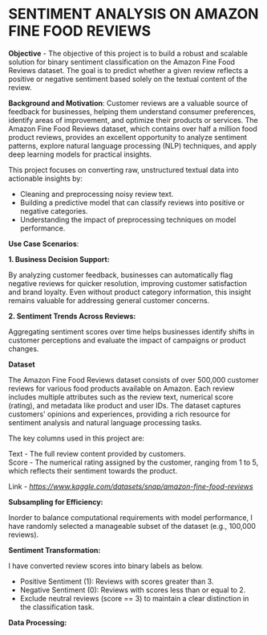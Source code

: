 # SENTIMENT ANALYSIS ON AMAZON FINE FOOD REVIEWS

**Objective** - The objective of this project is to build a robust and scalable solution for binary sentiment classification on the Amazon Fine Food Reviews dataset. The goal is to predict whether a given review reflects a positive or negative sentiment based solely on the textual content of the review.

**Background and Motivation**:
Customer reviews are a valuable source of feedback for businesses, helping them understand consumer preferences, identify areas of improvement, and optimize their products or services. The Amazon Fine Food Reviews dataset, which contains over half a million food product reviews, provides an excellent opportunity to analyze sentiment patterns, explore natural language processing (NLP) techniques, and apply deep learning models for practical insights.

This project focuses on converting raw, unstructured textual data into actionable insights by:

* Cleaning and preprocessing noisy review text.
* Building a predictive model that can classify reviews into positive or negative categories.
* Understanding the impact of preprocessing techniques on model performance.

**Use Case Scenarios**:

**1. Business Decision Support:**

By analyzing customer feedback, businesses can automatically flag negative reviews for quicker resolution, improving customer satisfaction and brand loyalty.
Even without product category information, this insight remains valuable for addressing general customer concerns.

**2. Sentiment Trends Across Reviews:**

Aggregating sentiment scores over time helps businesses identify shifts in customer perceptions and evaluate the impact of campaigns or product changes.

**Dataset**

The Amazon Fine Food Reviews dataset consists of over 500,000 customer reviews for various food products available on Amazon. Each review includes multiple attributes such as the review text, numerical score (rating), and metadata like product and user IDs. The dataset captures customers' opinions and experiences, providing a rich resource for sentiment analysis and natural language processing tasks.

The key columns used in this project are:

Text  - The full review content provided by customers.<br>
Score - The numerical rating assigned by the customer, ranging from 1 to 5, which reflects their sentiment towards the product.

Link - *https://www.kaggle.com/datasets/snap/amazon-fine-food-reviews*

**Subsampling for Efficiency:**

Inorder to balance computational requirements with model performance, I have randomly selected a manageable subset of the dataset (e.g., 100,000 reviews).

**Sentiment Transformation:**

I have converted review scores into binary labels as below.

* Positive Sentiment (1): Reviews with scores greater than 3.
* Negative Sentiment (0): Reviews with scores less than or equal to 2.
* Exclude neutral reviews (score == 3) to maintain a clear distinction in the classification task.

**Data Processing:**




